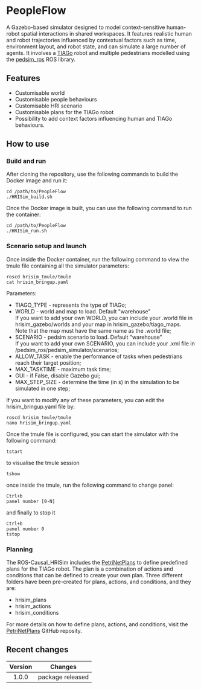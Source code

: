 # PeopleFlow
A Gazebo-based simulator designed to model context-sensitive human-robot spatial interactions in shared workspaces. It features realistic human and
robot trajectories influenced by contextual factors such as time, environment layout, and robot state, and can simulate a large number of agents. It involves a [TIAGo](https://pal-robotics.com/robots/tiago/) robot and multiple pedestrians modelled using the [pedsim_ros](https://github.com/srl-freiburg/pedsim_ros) ROS library.

## Features
* Customisable world
* Customisable people behaviours
* Customisable HRI scenario
* Customisable plans for the TIAGo robot
* Possibility to add context factors influencing human and TIAGo behaviours.

## How to use
### Build and run
After cloning the repository, use the following commands to build the Docker image and run it:
```
cd /path/to/PeopleFlow
./HRISim_build.sh 
```
Once the Docker image is built, you can use the following command to run the container:
```
cd /path/to/PeopleFlow
./HRISim_run.sh 
```
### Scenario setup and launch
Once inside the Docker container, run the following command to view the tmule file containing all the simulator parameters:
```
roscd hrisim_tmule/tmule
cat hrisim_bringup.yaml
```
Parameters:
* TIAGO_TYPE - represents the type of TIAGo;
* WORLD - world and map to load. Default "warehouse"<br>
If you want to add your own WORLD, you can include your .world file in hrisim_gazebo/worlds and your map in hrisim_gazebo/tiago_maps.<br>
Note that the map must have the same name as the .world file;
* SCENARIO - pedsim scenario to load. Default "warehouse"<br>
If you want to add your own SCENARIO, you can include your .xml file in /pedsim_ros/pedsim_simulator/scenarios;
* ALLOW_TASK - enable the performance of tasks when pedestrians reach their target position;
* MAX_TASKTIME - maximum task time;
* GUI - if False, disable Gazebo gui;
* MAX_STEP_SIZE - determine the time (in s) in the simulation to be simulated in one step;


If you want to modify any of these parameters, you can edit the hrisim_bringup.yaml file by:
```
roscd hrisim_tmule/tmule
nano hrisim_bringup.yaml
```
Once the tmule file is configured, you can start the simulator with the following command:
```
tstart
```
to visualise the tmule session
```
tshow
```
once inside the tmule, run the following command to change panel:
```
Ctrl+b
panel number [0-N]
```
and finally to stop it
```
Ctrl+b
panel number 0
tstop
```

### Planning
The ROS-Causal_HRISim includes the [PetriNetPlans](https://github.com/francescodelduchetto/PetriNetPlans) to define predefined plans for the TIAGo robot. The plan is a combination of actions and conditions that can be defined to create your own plan. Three different folders have been pre-created for plans, actions, and conditions, and they are:
* hrisim_plans
* hrisim_actions
* hrisim_conditions

For more details on how to define plans, actions, and conditions, visit the [PetriNetPlans](https://github.com/francescodelduchetto/PetriNetPlans) GitHub reposity.

## Recent changes
| Version | Changes |
| :---: | ----------- |
| 1.0.0 | package released|